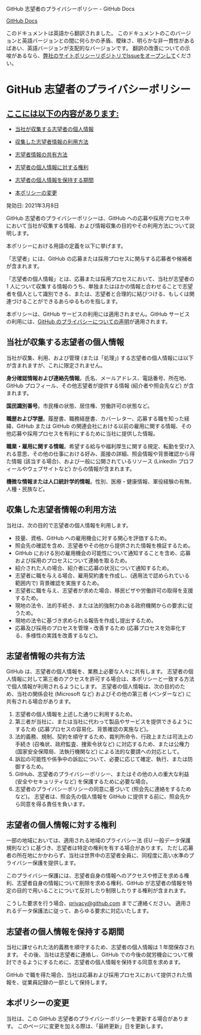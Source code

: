 GitHub 志望者のプライバシーポリシー - GitHub Docs

[](/ja)[GitHub Docs](/ja)

このドキュメントは英語から翻訳されました。 このドキュメントのこのバージョンと英語バージョンとの間に何らかの矛盾、曖昧さ、明らかな非一貫性があるばあい、英語バージョンが支配的なバージョンです。 翻訳の改善についての示唆があるなら、[弊社のサイトポリシーリポジトリでIssueをオープンして](https://github.com/github/site-policy/issues)ください。

GitHub 志望者のプライバシーポリシー
==========

[ここには以下の内容があります:](/github/site-policy/github-candidate-privacy-policy#in-this-article)
----------

* [当社が収集する志望者の個人情報](#what-candidate-personal-information-do-we-collect)

* [収集した志望者情報の利用方法](#how-do-we-use-the-candidate-personal-information-we-collect)

* [志望者情報の共有方法](#how-do-we-share-your-candidate-personal-information)

* [志望者の個人情報に対する権利](#your-rights-to-your-candidate-personal-information)

* [志望者の個人情報を保持する期間](#how-long-do-we-retain-your-candidate-personal-information)

* [本ポリシーの変更](#changes-to-this-policy)

発効日: 2021年3月8日

GitHub 志望者のプライバシーポリシーは、GitHub への応募や採用プロセス中において当社が収集する情報、および情報収集の目的やその利用方法について説明します。

本ポリシーにおける用語の定義を以下に挙げます。

「志望者」には、GitHub の応募または採用プロセスに関与する応募者や候補者が含まれます。

「志望者の個人情報」とは、応募または採用プロセスにおいて、当社が志望者の 1 人について収集する情報のうち、単独またはほかの情報と合わせることで志望者を個人として識別できる、または、志望者と合理的に結びつける、もしくは関連づけることができるあらゆるものを指します。

本ポリシーは、GitHub サービスの利用には適用されません。GitHub サービスの利用には、[GitHub のプライバシーについての声明](/ja/github/site-policy/github-privacy-statement)が適用されます。

[](#what-candidate-personal-information-do-we-collect)当社が収集する志望者の個人情報
----------

当社が収集、利用、および管理 (または「処理」) する志望者の個人情報には以下が含まれますが、これに限定されません。

**身分確認情報および連絡先情報**。氏名、メールアドレス、電話番号、所在地、GitHub プロフィール、その他志望者が提供する情報 (紹介者や照会先など) が含まれます。

**国民識別番号**。市民権の状態、居住権、労働許可の状態など。

**職歴および学歴**。履歴書、職務経歴書、カバーレター、応募する職を知った経緯、GitHub または GitHub の関連会社における以前の雇用に関する情報、その他応募や採用プロセスを有利にするために当社に提供した情報。

**職業・雇用に関する情報**。希望する給与や福利厚生に関する規定、転勤を受け入れる意思、その他の仕事における好み、面接の詳細、照会情報や背景確認から得た情報 (該当する場合)、および一般に公開されているリソース (LinkedIn プロフィールやウェブサイトなど) からの情報が含まれます。

**機微な情報または人口統計学的情報**。性別、医療・健康情報、軍役経験の有無、人種・民族など。

[](#how-do-we-use-the-candidate-personal-information-we-collect)収集した志望者情報の利用方法
----------

当社は、次の目的で志望者の個人情報を利用します。

* 技量、資格、GitHub への雇用機会に対する関心を評価するため。
* 照会先の確認を含め、志望者やその他から提供された情報を検証するため。
* GitHub における別の雇用機会の可能性について通知することを含め、応募および採用のプロセスについて連絡を取るため。
* 紹介された人の場合、紹介者に応募の状況について通知するため。
* 志望者に職を与える場合、雇用契約書を作成し、(適用法で認められている範囲内で) 背景確認を実施するため。
* 志望者に職を与え、志望者が求めた場合、移民ビザや労働許可の取得を支援するため。
* 現地の法令、法的手続き、または法的強制力のある政府機関からの要求に従うため。
* 現地の法令に基づき求められる報告を作成し提出するため。
* 応募及び採用のプロセスを管理・改善するため (応募プロセスを効率化する、多様性の実践を改善するなど)。

[](#how-do-we-share-your-candidate-personal-information)志望者情報の共有方法
----------

GitHub は、志望者の個人情報を、業務上必要な人々に共有します。 志望者の個人情報に対して第三者のアクセスを許可する場合は、本ポリシーと一致する方法で個人情報が利用されるようにします。 志望者の個人情報は、次の目的のため、当社の関係会社 (Microsoft など) およびその他の第三者 (ベンダーなど) に共有される場合があります。

1. 志望者の個人情報を上述した通りに利用するため。
2. 第三者が当社に、または当社に代わって製品やサービスを提供できるようにするため (応募プロセスの容易化、背景確認の実施など)。
3. 法的義務、規制、契約を順守するため、裁判所命令、行政上または司法上の手続き (召喚状、政府監査、捜索令状など) に対応するため、または公権力 (国家安全保障局、法執行機関など) による法的な要請への対応として。
4. 訴訟の可能性や係争中の訴訟について、必要に応じて確定、執行、または防御するため。
5. GitHub、志望者のプライバシーポリシー、またはその他の人の重大な利益 (安全やセキュリティなど) を保護するために必要な場合。
6. 志望者のプライバシーポリシーの同意に基づいて (照会先に連絡をするためなど)。 志望者は、照会先の個人情報を GitHub に提供する前に、照会先から同意を得る責任を負います。

[](#your-rights-to-your-candidate-personal-information)志望者の個人情報に対する権利
----------

一部の地域においては、適用される地域のプライバシー法 (EU 一般データ保護規則など) に基づき、志望者は特定の権利を有する場合があります。 ただし応募者の所在地にかかわらず、当社は世界中の志望者全員に、同程度に高い水準のプライバシー保護を提供します。

このプライバシー保護には、志望者自身の情報へのアクセスや修正を求める権利、志望者自身の情報について削除を求める権利、GitHub が志望者の情報を特定の目的で用いることについて反対したり制限したりする権利が含まれます。

こうした要求を行う場合、[privacy@github.com](mailto:privacy@github.com) までご連絡ください。 適用されるデータ保護法に従って、あらゆる要求に対応いたします。

[](#how-long-do-we-retain-your-candidate-personal-information)志望者の個人情報を保持する期間
----------

当社に課せられた法的義務を順守するため、志望者の個人情報は 1 年間保存されます。 その後、当社は志望者に連絡し、GitHub での今後の就労機会について検討できるようにするために、志望者の個人情報を保持する同意を求めます。

GitHub で職を得た場合、当社は応募および採用プロセスにおいて提供された情報を、従業員記録の一部として保持します。

[](#changes-to-this-policy)本ポリシーの変更
----------

当社は、この GitHub 志望者のプライバシーポリシーを更新する場合があります。 このページに変更を加える際は、「最終更新」日を更新します。
